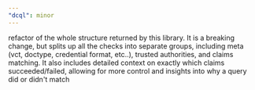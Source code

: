 ```yaml
---
"dcql": minor
---
```


refactor of the whole structure returned by this library. It is a breaking change, but splits up all the checks into separate groups, including meta (vct, doctype, credential format, etc..), trusted authorities, and claims matching. It also includes detailed context on exactly which claims succeeded/failed, allowing for more control and insights into why a query did or didn't match
